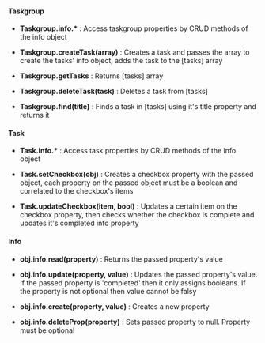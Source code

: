 #### Taskgroup

- **Taskgroup.info.\*** : Access taskgroup properties by CRUD methods of the info object

- **Taskgroup.createTask(array)** : Creates a task and passes the array to create the 
    tasks' info object, adds the task to the \[tasks\] array

- **Taskgroup.getTasks** : Returns \[tasks\] array

- **Taskgroup.deleteTask(task)** : Deletes a task from \[tasks\]

- **Taskgroup.find(title)** : Finds a task in \[tasks\] using it's title property and returns it

#### Task

- **Task.info.\*** : Access task properties by CRUD methods of the info object

- **Task.setCheckbox(obj)** : Creates a checkbox property with the passed object, each property
    on the passed object must be a boolean and correlated to the 
    checkbox's items

- **Task.updateCheckbox(item, bool)** : Updates a certain item on the checkbox property, then
    checks whether the checkbox is complete and updates
    it's completed info property

#### Info

- **obj.info.read(property)** : Returns the passed property's value

- **obj.info.update(property, value)** : Updates the passed property's value. If the passed
    property is 'completed' then it only assigns booleans. If the property is not optional
    then value cannot be falsy

- **obj.info.create(property, value)** : Creates a new property

- **obj.info.deleteProp(property)** : Sets passed property to null. Property must be optional

